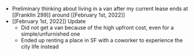 - Preliminary thinking about living in a van after my current lease ends at [[Franklin 299]] around [[February 1st, 2022]]
- [[February 1st, 2022]] Update
    - Did not get a van because of the high upfront cost, even for a simple/unfurnished one
    - Ended up renting a place in SF with a coworker to experience the city life instead
